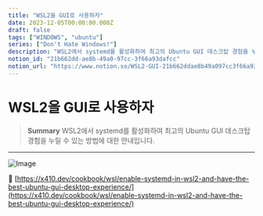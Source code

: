 ```yaml
---
title: "WSL2을 GUI로 사용하자"
date: 2023-12-05T00:00:00.000Z
draft: false
tags: ["WINDOWS", "ubuntu"]
series: ["Don't Hate Windows!"]
description: "WSL2에서 systemd를 활성화하여 최고의 Ubuntu GUI 데스크탑 경험을 누릴 수 있는 방법에 대한 안내입니다."
notion_id: "21b662dd-ae8b-49a0-97cc-3f66a93dafcc"
notion_url: "https://www.notion.so/WSL2-GUI-21b662ddae8b49a097cc3f66a93dafcc"
---
```


# WSL2을 GUI로 사용하자

> **Summary**
> WSL2에서 systemd를 활성화하여 최고의 Ubuntu GUI 데스크탑 경험을 누릴 수 있는 방법에 대한 안내입니다.

---

![Image](https://prod-files-secure.s3.us-west-2.amazonaws.com/09ccd4d5-876c-4bba-bbdf-cc77a0a11257/f01f2d3b-078b-4f40-bed7-3a8c010cffbc/Untitled.png?X-Amz-Algorithm=AWS4-HMAC-SHA256&X-Amz-Content-Sha256=UNSIGNED-PAYLOAD&X-Amz-Credential=ASIAZI2LB466WTJT4RQW%2F20250724%2Fus-west-2%2Fs3%2Faws4_request&X-Amz-Date=20250724T081000Z&X-Amz-Expires=3600&X-Amz-Security-Token=IQoJb3JpZ2luX2VjEAAaCXVzLXdlc3QtMiJHMEUCIBrfLQFcpr6tq2WeFLNnLqldLcl5%2BiNAbAonXsUPFhYUAiEAx61waNL7F1JfBZxNYnUeb2Al4c%2F%2B%2B59FlSpB0ch%2FaUwq%2FwMIKRAAGgw2Mzc0MjMxODM4MDUiDBNk8xuCxWZFb4cm3ircA8DJ%2FzWhIMiZYNRhDD69mfRKTvZ31mmrX5CxTTSPiIGNK3AtxwobWF4y7ohbrkh8Yid7celosY21YrADSXyX3x2t3c0wLjMhnbSGyZAxBOOaGZG8ruIeVOaew1e%2FtxpM6sPVp7TFbAGEY0DQTEHi91N%2BRXLh%2Ftdnngnt449jfevWKTPcsS7x%2BwYvgB%2Bb2BUBYEO6%2BwUngqqkuuaxDYlo%2BvaQ9lCFvmra%2B8UnW2EKePfSEga6qAHpkR8T1IdmqIO0EP4kR%2B1iXcslPsMQzbwAj3KTo9dgovQDXvy4GVn8swgayyW%2FA8fzfllLBRaObljmWnDzpXhFtol%2Fmvs8XMU%2BCOaJfLeAHnxe8uWL3rZp4px0jen4VvhvubHnMwdpj8f8%2FU9Sf0BQSeROR2MVpfcF9Unaf26GAlSfgi2DCYI%2BZ%2BUCLFxN3aHxflvrkLZ7pg9Z5ti7WQl4OE2Ekmt3e9EYbRFSdTDGvuDZ%2BLu4mMOBv0hbqN0q3CYMtisqVM2Pcqp58hPlYjZCUeCZwb%2FZybJG3NwhihHSFmZivLHqVgjoa6BI7ZO55843j%2FDKIoemP0NFLoLY6G1LO1xDIFKEqw8TbOEX3%2F6CYxNmwtImaO8kdXsJHG3%2FMq43F72qI6JjMIjPh8QGOqUBmJzATi4Q4aOPrTWvB6sXstMv5OeeQetf9Zhe8QwtZCc3ACaImb4K8Eb%2FwqVdSs2qNmzBl5sRum7B8Pi3Q%2B3cWeAYrJzA2CNDX%2BlmcIEcriS6bKbGWU%2BpHf2n2%2B1JnMxJoCXyGgZbmKHPhv4mXbvweo4dWdBLMe52R8moNjQQIMpabd%2BGjPB2wwKDLlJKJNWzWrkWvCfLpMoA1ZLbiGBk5E14HG8l&X-Amz-Signature=1ef7aeae6f3b8d3e901830096aef51e9ba3ea75ecca7e1bce957eae3a61f6e24&X-Amz-SignedHeaders=host&x-amz-checksum-mode=ENABLED&x-id=GetObject)

🔗 [https://x410.dev/cookbook/wsl/enable-systemd-in-wsl2-and-have-the-best-ubuntu-gui-desktop-experience/](https://x410.dev/cookbook/wsl/enable-systemd-in-wsl2-and-have-the-best-ubuntu-gui-desktop-experience/)

